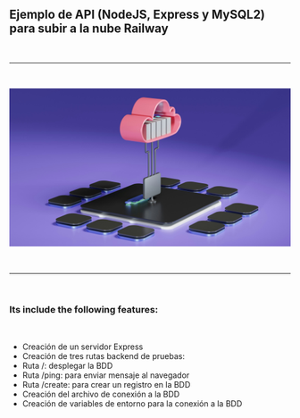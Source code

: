 <h2>Ejemplo de API (NodeJS, Express y MySQL2) para subir a la nube Railway</h2>

<br>

---

<br>

![Website banner!](readme.jpg)

<br>

---

<br>

<h3>Its include the following features:</h3>

<br>

<ul>
<li>Creación de un servidor Express</li>
<li>Creación de tres rutas backend de pruebas:</li>
<li>Ruta /: desplegar la BDD</li>
<li>Ruta /ping: para enviar mensaje al navegador</li>
<li>Ruta /create: para crear un registro en la BDD</li>
<li>Creación del archivo de conexión a la BDD</li>
<li>Creación de variables de entorno para la conexión a la BDD</li>

</ul>
